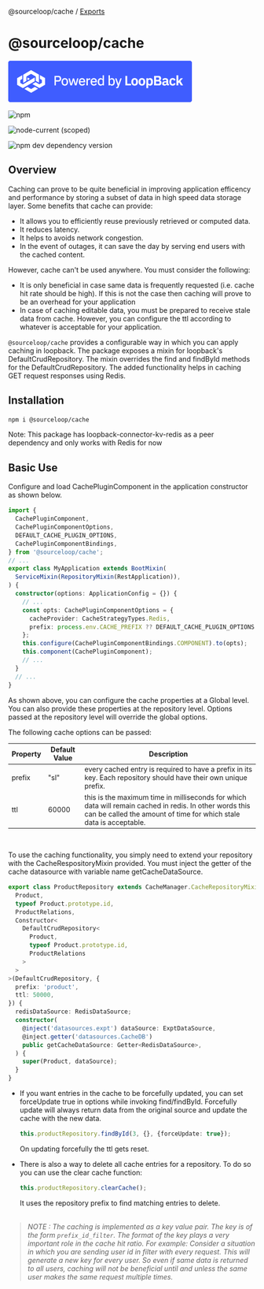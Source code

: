 @sourceloop/cache / [Exports](modules.md)

# @sourceloop/cache

[![LoopBack](<https://github.com/loopbackio/loopback-next/raw/master/docs/site/imgs/branding/Powered-by-LoopBack-Badge-(blue)-@2x.png>)](http://loopback.io/)

![npm](https://img.shields.io/npm/dm/@sourceloop/cache)

![node-current (scoped)](https://img.shields.io/node/v/@sourceloop/cache)

![npm dev dependency version](https://img.shields.io/npm/dependency-version/@sourceloop/cache/dev/@loopback/core)

## Overview

Caching can prove to be quite beneficial in improving application efficency and performance by storing a subset of data in high speed data storage layer. Some benefits that cache can provide:

- It allows you to efficiently reuse previously retrieved or computed data.
- It reduces latency.
- It helps to avoids network congestion.
- In the event of outages, it can save the day by serving end users with the cached content.

However, cache can't be used anywhere. You must consider the following:

- It is only beneficial in case same data is frequently requested (i.e. cache hit rate should be high). If this is not the case then caching will prove to be an overhead for your application
- In case of caching editable data, you must be prepared to receive stale data from cache. However, you can configure the ttl according to whatever is acceptable for your application.

`@sourceloop/cache` provides a configurable way in which you can apply caching in loopback. The package exposes a mixin for loopback's DefaultCrudRepository. The mixin overrides the find and findById methods for the DefaultCrudRepository. The added functionality helps in caching GET request responses using Redis.

## Installation

```sh
npm i @sourceloop/cache
```

Note: This package has loopback-connector-kv-redis as a peer dependency and only works with Redis for now

## Basic Use

Configure and load CachePluginComponent in the application constructor
as shown below.

```ts
import {
  CachePluginComponent,
  CachePluginComponentOptions,
  DEFAULT_CACHE_PLUGIN_OPTIONS,
  CachePluginComponentBindings,
} from '@sourceloop/cache';
// ...
export class MyApplication extends BootMixin(
  ServiceMixin(RepositoryMixin(RestApplication)),
) {
  constructor(options: ApplicationConfig = {}) {
    // ...
    const opts: CachePluginComponentOptions = {
      cacheProvider: CacheStrategyTypes.Redis,
      prefix: process.env.CACHE_PREFIX ?? DEFAULT_CACHE_PLUGIN_OPTIONS.prefix,
    };
    this.configure(CachePluginComponentBindings.COMPONENT).to(opts);
    this.component(CachePluginComponent);
    // ...
  }
  // ...
}
```

As shown above, you can configure the cache properties at a Global level. You can also provide these properties at the repository level. Options passed at the repository level will override the global options.

The following cache options can be passed:

| Property | Default Value | Description                                                                                                                                                                   |
| -------- | ------------- | ----------------------------------------------------------------------------------------------------------------------------------------------------------------------------- |
| prefix   | "sl"          | every cached entry is required to have a prefix in its key. Each repository should have their own unique prefix.                                                              |
| ttl      | 60000         | this is the maximum time in milliseconds for which data will remain cached in redis. In other words this can be called the amount of time for which stale data is acceptable. |

<br>

To use the caching functionality, you simply need to extend your repository with the CacheRespositoryMixin provided. You must inject the getter of the cache datasource with variable name getCacheDataSource.

```ts
export class ProductRepository extends CacheManager.CacheRepositoryMixin<
  Product,
  typeof Product.prototype.id,
  ProductRelations,
  Constructor<
    DefaultCrudRepository<
      Product,
      typeof Product.prototype.id,
      ProductRelations
    >
  >
>(DefaultCrudRepository, {
  prefix: 'product',
  ttl: 50000,
}) {
  redisDataSource: RedisDataSource;
  constructor(
    @inject('datasources.expt') dataSource: ExptDataSource,
    @inject.getter('datasources.CacheDB')
    public getCacheDataSource: Getter<RedisDataSource>,
  ) {
    super(Product, dataSource);
  }
}
```

- If you want entries in the cache to be forcefully updated, you can set forceUpdate true in options while invoking find/findById. Forcefully update will always return data from the original source and update the cache with the new data.

  ```ts
  this.productRepository.findById(3, {}, {forceUpdate: true});
  ```

  On updating forcefully the ttl gets reset.

- There is also a way to delete all cache entries for a repository. To do so you can use the clear cache function:
  ```ts
  this.productRepository.clearCache();
  ```
  It uses the repository prefix to find matching entries to delete.
  <br>
  <br>

> _NOTE : The caching is implemented as a key value pair. The key is of the form `prefix_id_filter`. The format of the key plays a very important role in the cache hit ratio. For example: Consider a situation in which you are sending user id in filter with every request. This will generate a new key for every user. So even if same data is returned to all users, caching will not be beneficial until and unless the same user makes the same request multiple times._
